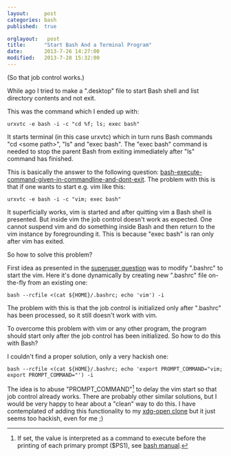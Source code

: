 ```yaml
---
layout:     post
categories: bash
published:  true

orglayout:   post
title:      "Start Bash And a Terminal Program"
date:       2013-7-26 14:27:00
modified:   2013-7-28 15:32:00
---
```


(So that job control works.)

While ago I tried to make a ".desktop" file to start Bash shell and list directory
contents and not exit.

This was the command which I ended up with:

    urxvtc -e bash -i -c "cd %f; ls; exec bash"

It starts terminal (in this case urxvtc) which in turn runs Bash commands "cd
\<some path\>", "ls" and "exec bash". The "exec bash" command is needed to stop
the parent Bash from exiting immediately after "ls" command has finished.

This is basically the answer to the following question:
[bash-execute-command-given-in-commandline-and-dont-exit][superuser-bash]. The
problem with this is that if one wants to start e.g. vim like this:

    urxvtc -e bash -i -c "vim; exec bash"

It superficially works, vim is started and after quitting vim a Bash shell is
presented. But inside vim the job control doesn't work as expected. One cannot
suspend vim and do something inside Bash and then return to the vim instance by
foregrounding it. This is because "exec bash" is ran only after vim has exited.

So how to solve this problem?

First idea as presented in the [superuser question][superuser-bash-a1] was to
modify ".bashrc" to start the vim. Here it's done dynamically by creating new
".bashrc" file on-the-fly from an existing one:

    bash --rcfile <(cat ${HOME}/.bashrc; echo 'vim') -i

The problem with this is that the job control is initialized only after
".bashrc" has been processed, so it still doesn't work with vim.

To overcome this problem with vim or any other program, the program should start
only after the job control has been initialized. So how to do this with Bash?

I couldn't find a proper solution, only a very hackish one:

    bash --rcfile <(cat ${HOME}/.bashrc; echo 'export PROMPT_COMMAND="vim;
    export PROMPT_COMMAND="') -i

The idea is to abuse "PROMPT_COMMAND"[^1] to delay the vim start so that job
control already works. There are probably other similar solutions, but I would
be very happy to hear about a "clean" way to do this. I have contemplated of
adding this functionality to my [xdg-open clone][pyxdg-open] but it just seems
too hackish, even for me ;)

[^1]: If set, the value is interpreted as a command to execute before the
      printing of each primary prompt ($PS1), see [bash manual][bash-manual].

[superuser-bash]: http://superuser.com/questions/344478/bash-execute-command-given-in-commandline-and-dont-exit/
                  "bash: execute command given in commandline and don't exit"
[superuser-bash-a1]: http://superuser.com/a/344486
[pyxdg-open]: https://github.com/wor/pyxdg-open
[bash-manual]: http://www.gnu.org/software/bash/manual/bashref.html#Bash-Variables
